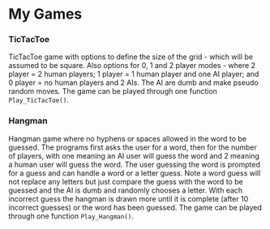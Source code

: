 # My Games

### TicTacToe
TicTacToe game with options to define the size of the grid - which will be assumed to be square. Also options for 0, 1 and 2 player modes - where 2 player = 2 human players; 1 player = 1 human player and one AI player; and 0 player = no human players and 2 AIs. The AI are dumb and make pseudo random moves. The game can be played through one function `Play_TicTacToe()`.

### Hangman
Hangman game where no hyphens or spaces allowed in the word to be guessed. The programs first asks the user for a word, then for the number of players, with one meaning an AI user will guess the word and 2 meaning a human user will guess the word. The user guessing the word is prompted for a guess and can handle a word or a letter guess. Note a word guess will not replace any letters but just compare the guess with the word to be guessed and the AI is dumb and randomly chooses a letter. With each incorrect guess the hangman is drawn more until it is complete (after 10 incorrect guesses) or the word has been guessed. The game can be played through one function `Play_Hangman()`.
